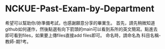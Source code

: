 # NCKUE-Past-Exam-by-Department
希望可以幫助你/妳準備考試，也感謝願意分享的畢業生。
首先，請先稍微知道github如何運作，然後點選有向下箭頭的main可以看到系所的英文簡寫。點進去即可看到files，如果要上傳files直接add files即可。
命名時，請命名為 科目名稱-教師-期?考。

